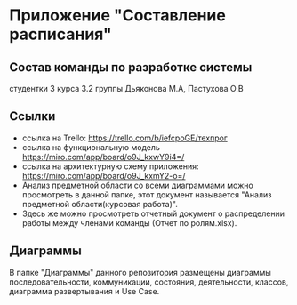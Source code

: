 # Приложение "Составление расписания"
## Состав команды по разработке системы
студентки 3 курса 3.2 группы 
Дьяконова М.А, Пастухова О.В
## Ссылки
* ссылка на Trello: https://trello.com/b/iefcpoGE/техпрог
* ссылка на функциональную модель https://miro.com/app/board/o9J_kxwY9i4=/
* ссылка на архитектурную схему приложения: https://miro.com/app/board/o9J_kxmY2-o=/
* Анализ предметной области со всеми диаграммами можно просмотреть в данной папке, этот документ называется "Анализ предметной области(курсовая работа)".
* Здесь же можно просмотреть отчетный документ о распределении работы между членами команды (Отчет по ролям.xlsx).
## Диаграммы
В папке "Диаграммы" данного репозитория размещены диаграммы последовательности, коммуникации, состояния, деятельности, классов, диаграмма развертывания и Use Case.



